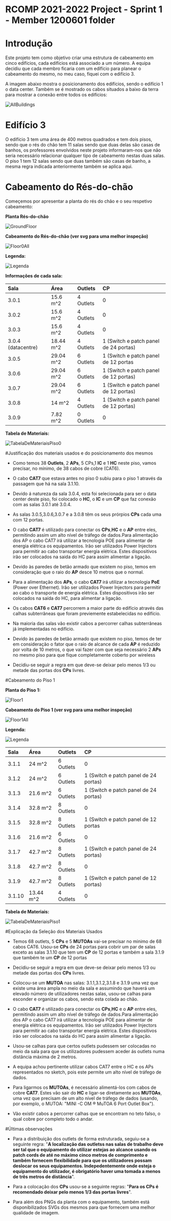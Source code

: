 # RCOMP 2021-2022 Project - Sprint 1 - Member 1200601 folder


# Introdução

Este projeto tem como objetivo criar uma estrutura de cabeamento em cinco
edifícios, cada edifícios está associado a um número. A equipa decidiu que cada membro ficaria
com um edifício para planear o cabeamento do mesmo, no meu caso, fiquei com o edifício 3.

A imagem abaixo mostra o posicionamento dos edifícios, sendo o edifício 1 o data center.
Também se é mostrado os cabos situados a baixo da terra para mostrar a conexão entre todos os edifícios:


![AllBuildings](AllBuildings.PNG)




# Edifício 3

O edifício 3 tem uma área de 400 metros quadrados e tem dois pisos, sendo que o rés do chão tem 11 salas sendo que
duas delas são casas de banhos, os professores envolvidos neste projeto informaram-nos
que não seria necessário relacionar qualquer tipo de cabeamento nestas duas salas. 
O piso 1 tem 12 salas sendo que duas também são casas de banho, a mesma regra indicada anteriormente
também se aplica aqui.


# Cabeamento do Rés-do-chão

Começemos por apresentar a planta do rés do chão e o seu respetivo cabeamento:

**Planta Rés-do-chão**

![GroundFloor](FloorGroundMeasure.PNG)

**Cabeamento do Rés-do-chão (ver svg para uma melhor inspeção)**

![Floor0All](GroundFloorAll.PNG)

**Legenda:**

![Legenda](legenda.PNG)

**Informações de cada sala:**

| Sala               | Área      | Outlets   | CP                                    |
|:-------------------|:----------|:----------|:--------------------------------------|
| 3.0.1              | 15.6 m^2  | 4 Outlets | 0                                     |
| 3.0.2              | 15.6 m^2  | 4 Outlets | 0                                     |
| 3.0.3              | 15.6 m^2  | 4 Outlets | 0                                     |
| 3.0.4 (datacentre) | 18.44 m^2 | 4 Outlets | 1 (Switch e patch panel de 24 portas) |
| 3.0.5              | 29.04 m^2 | 6 Outlets | 1 (Switch e patch panel de 12 portas  |
| 3.0.6              | 29.04 m^2 | 6 Outlets | 1 (Switch e patch panel de 12 portas) |
| 3.0.7              | 29.04 m^2 | 6 Outlets | 1 (Switch e patch panel de 12 portas) |
| 3.0.8              | 14 m^2    | 4 Outlets | 1 (Switch e patch panel de 12 portas) |
| 3.0.9              | 7.82 m^2  | 0 Outlets | 0                                     |



**Tabela de Materiais:**

![TabelaDeMateriaisPiso0](TabelaDeMateriaisP0.PNG)

#Justificação dos materiais usados e do posicionamento dos mesmos

* Como temos 38 **Outlets**, 2 **APs**, 5 CPs,1 **IC** e 1 **HC**  neste piso, 
vamos precisar, no mínimo, de 38 cabos de cobre (CAT6). 

* O cabo **CAT7** que estava antes no piso 0 subiu para o piso 1 através da passagem que há
na sala 3.1.10.

* Devido á natureza da sala 3.0.4, esta foi selecionada para ser o data center
deste piso, foi colocado o **HC**, o **IC** e um **CP** que faz conexão com as salas 3.0.1 até 3.0.4.


* As salas 3.0.5,3.0.6,3.0.7 e a 3.0.8 têm os seus prórpios **CPs** cada
uma com 12 portas.


* O cabo **CAT7** é utilizado para conectar os **CPs**,**HC** e o **AP** entre eles, permitindo
assim um alto nível de tráfego de dados.Para alimentação dos AP o cabo CAT7 irá utilizar a tecnologia POE para alimentar de energia elétrica os equipamentos. Irão ser utilizados Power Injectors para permitir ao cabo transportar energia elétrica. Estes dispositivos irão ser colocados na saida do HC para assim alimentar a ligação.


* Devido às paredes de betão armado que existem no piso, temos em consideração
que o raio do **AP** desce 10 metros que o normal.


* Para a alimentação dos **APs**, o cabo **CAT7** irá utilizar a tecnologia **PoE** (Power over Ethernet). Irão ser utilizados Power Injectors para permitir ao cabo o transporte de energia elétrica. Estes dispositivos irão ser colocados na saída do HC, para alimentar a ligação.


* Os cabos **CAT6** e **CAT7** percorrem a maior parte do edifício através das
calhas subterrâneas que foram previemente estabelecidas no edifício. 


* Na maioria das salas vão existir cabos a percorrer calhas subterrâneas já implementadas no edifício.


* Devido às paredes de betão armado que existem no piso, 
temos de ter em consideração o fator que o raio de 
alcance de cada **AP** é reduzido por volta de 10 metros, 
o que vai fazer com que seja necessário 2 **APs** no mesmo piso para que fique completamente coberto por wireless


* Decidiu-se seguir a regra em que deve-se deixar pelo menos 1/3 ou
  metade das portas dos **CPs** livres.

#Cabeamento do Piso 1
    
**Planta do Piso 1:**

![Floor1](FloorOneMeasure.PNG)

**Cabeamento do Piso 1 (ver svg para uma melhor inspeção)**

![Floor1All](FloorOneAll.PNG)

**Legenda:**

![Legenda](legenda.PNG)

| Sala   | Área      | Outlets   | CP                                    |
|:-------|:----------|:----------|:--------------------------------------|
| 3.1.1  | 24 m^2    | 6 Outlets | 0                                     |
| 3.1.2  | 24 m^2    | 6 Outlets | 1 (Switch e patch panel de 24 portas) |
| 3.1.3  | 21.6 m^2  | 6 Outlets | 1 (Switch e patch panel de 24 portas) |
| 3.1.4  | 32.8 m^2  | 8 Outlets | 0                                     |
| 3.1.5  | 32.8 m^2  | 8 Outlets | 1 (Switch e patch panel de 12 portas  |
| 3.1.6  | 21.6 m^2  | 6 Outlets | 0                                     |
| 3.1.7  | 42.7 m^2  | 8 Outlets | 1 (Switch e patch panel de 24 portas) |
| 3.1.8  | 42.7 m^2  | 8 Outlets | 0                                     |
| 3.1.9  | 42.7 m^2  | 8 Outlets | 1 (Switch e patch panel de 12 portas)                                     |
| 3.1.10 | 13.44 m^2 | 4 Outlets | 0                                     |

**Tabela de Materiais:**

![TabelaDeMateriaisPiso1](TabelaDeMateriaisPiso1.PNG)





#Explicação da Seleção dos Materiais Usados

* Temos 68 outlets, 5 **CPs** e 5 **MUTOAs** vai-se precisar
no minimo de 68 cabos CAT6. Usou-se **CPs** de 24 portas para
cobrir um par de salas exceto as salas 3.1.10 que tem um
**CP** de 12 portas e também a sala 3.1.9 que também te um **CP** de 12
portas 


* Decidiu-se seguir a regra em que deve-se deixar pelo menos 1/3 ou
metade das portas dos **CPs** livres.


* Colocou-se um **MUTOA** nas salas: 3.1.1,3.1.2,3.1.8 e 3.1.9 uma vez que existe uma área ampla no meio da sala 
e assumindo que haverá um elevado número de utilizadores nestas salas,  usou-se calhas
para esconder e organizar os cabos, sendo esta colada ao chão.


* O cabo **CAT7** é utilizado para conectar os **CPs**,**HC** e o **AP** entre eles, permitindo
assim um alto nível de tráfego de dados.Para alimentação dos AP o cabo CAT7 irá utilizar a tecnologia POE para alimentar de energia elétrica os equipamentos. Irão ser utilizados Power Injectors para permitir ao cabo transportar energia elétrica. Estes dispositivos irão ser colocados na saida do HC para assim alimentar a ligação.


* Usou-se calhas para que certos outlets pudessem ser colocadas no meio da sala para
que os utilizadores pudessem aceder ás outlets numa distância máxima de 2 metros.

* A equipa achou pertinente utilizar cabos CAT7 entre o HC e os APs representados no sketch, pois este 
permite um alto nível de tráfego de dados.


* Para ligarmos os **MUTOAs**, é necessário alimentá-los 
com cabos de cobre **CAT7**. Estes vão sair do **HC** e 
ligar-se diretamente aos **MUTOAs**, uma vez que 
precisam de um alto nível de tráfego de dados (usando, por exemplo, o MUTOA: "MINI -C OM ® MuTOA 6 Port 
Outlet Box").


* Vão existir cabos a percorrer calhas que se encontram no teto falso, 
o qual cobre por completo todo o andar.

#Últimas observações

* Para a distribuição dos outlets de forma estruturada, seguiu-se a seguinte regra: "**A localização das outletss nas salas de trabalho deve ser tal que o equipamento do utilizar estejas ao alcance usando os patch cords de até no máximo cinco metros de comprimento e também fornecem flexibilidade para que os utilizadores possam deslocar os seus equipamentos. 
Indepedentemente onde esteja o equipamento do utilizador, é obrigatório haver uma tomada a menos de três metros de distância**".


* Para a colocação dos **CPs** usou-se a seguinte regras: "**Para os **CPs** é recomendado deixar pelo menos 1/3 das portas livres**".


* Para além dos PNGs da planta com o equipamento, também está disponibilizados SVGs dos mesmos para
que fornecem uma melhor qualidade de imagem.